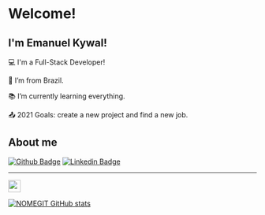 # Welcome!

 

## I'm Emanuel Kywal!

 

:computer: I'm a Full-Stack Developer!

:house_with_garden: I’m from Brazil.

:books: I’m currently learning everything.

:outbox_tray: 2021 Goals: create a new project and find a new job.

 

## About me

[![Github Badge](https://img.shields.io/badge/-Github-000?style=flat-badge&logo=Github&logoColor=white&link=LINK_GIT)](https://github.com/Kywal) [![Linkedin Badge](https://img.shields.io/badge/LinkedIn-0077B5?style=flat-badge&logo=linkedin&logoColor=white)](https://www.linkedin.com/in/emanuelkywal)

<hr>

<img height= "25" src="https://img.shields.io/badge/Java-ED8B00?style=for-the-badge&logo=java&logoColor=white">

[![NOMEGIT GitHub stats](https://github-readme-stats.vercel.app/api?username=Kywal)](https://github.com/Kywal/github-readme-stats)


<!--
GIF
- Encontre o gif que mais combina com você nesse link:

https://github.com/TheDudeThatCode/TheDudeThatCode

*OBS deixo abaixo um exemplo para ser usado:

<img src=https://github.com/TheDudeThatCode/TheDudeThatCode/blob/master/Assets/Earth.gif width="30">

Imagem
1. Você pode usar qualquer imagem que aceite markdown no Github. Se quiser pegar a imagem de algum repositório, pode usar o seguinte formato:

<img align="right" width="400" height="400" src="coloque_o_link_de_uma_foto_aqui">



**Kywal/Kywal** is a ✨ _special_ ✨ repository because its `README.md` (this file) appears on your GitHub profile.

Here are some ideas to get you started:

- 🔭 I’m currently working on ...
- 🌱 I’m currently learning ...
- 👯 I’m looking to collaborate on ...
- 🤔 I’m looking for help with ...
- 💬 Ask me about ...
- 📫 How to reach me: ...
- 😄 Pronouns: ...
- ⚡ Fun fact: ...
-->
